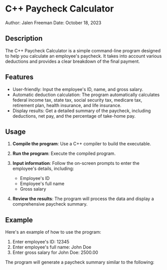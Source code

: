 # C++ Paycheck Calculator

Author: Jalen Freeman
Date: October 18, 2023

## Description

The C++ Paycheck Calculator is a simple command-line program designed to help you calculate an employee's paycheck. It takes into account various deductions and provides a clear breakdown of the final payment.

## Features

- User-friendly: Input the employee's ID, name, and gross salary.
- Automatic deduction calculation: The program automatically calculates federal income tax, state tax, social security tax, medicare tax, retirement plan, health insurance, and life insurance.
- Display results: Get a detailed summary of the paycheck, including deductions, net pay, and the percentage of take-home pay.

## Usage

1. **Compile the program**: Use a C++ compiler to build the executable.

2. **Run the program**: Execute the compiled program.

3. **Input information**: Follow the on-screen prompts to enter the employee's details, including:
   - Employee's ID
   - Employee's full name
   - Gross salary

4. **Review the results**: The program will process the data and display a comprehensive paycheck summary.

## Example

Here's an example of how to use the program:

1. Enter employee's ID: 12345
2. Enter employee's full name: John Doe
3. Enter gross salary for John Doe: 2500.00

The program will generate a paycheck summary similar to the following:


